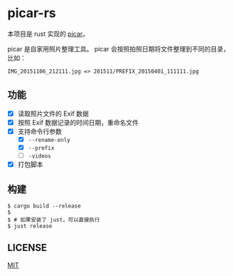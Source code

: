 # picar-rs

本项目是 rust 实现的 [picar](https://github.com/yuekcc/picar)。

picar 是自家用照片整理工具。 picar 会按照拍照日期将文件整理到不同的目录，比如： 

```
IMG_20151106_212111.jpg => 201511/PREFIX_20150401_111111.jpg
```

## 功能

- [x] 读取照片文件的 Exif 数据
- [x] 按照 Exif 数据记录的时间日期，重命名文件
- [x] 支持命令行参数
    - [x] `--rename-only`
    - [x] `--prefix`
    - [ ] `-videos`
- [x] 打包脚本

## 构建

```shell
$ cargo build --release
$
$ # 如果安装了 just，可以直接执行
$ just release
```

## LICENSE

[MIT](LICENSE)
